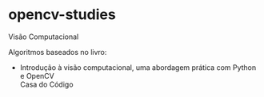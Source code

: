 # opencv-studies
Visão Computacional

Algoritmos baseados no livro: 
* Introdução à visão computacional, uma abordagem prática com Python e OpenCV
<br>Casa do Código
